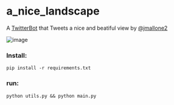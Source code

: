 # a_nice_landscape
A [TwitterBot](https://twitter.com/LandscapeNice) that Tweets a nice and beatiful view by [@jmallone2](https://twitter.com/jmallone2)

![image](https://user-images.githubusercontent.com/6977257/174148305-34a08252-c882-4db3-b9d0-b52cc9d5fe82.png)

### Install:
```
pip install -r requirements.txt
```

### run:
```
python utils.py && python main.py
```

